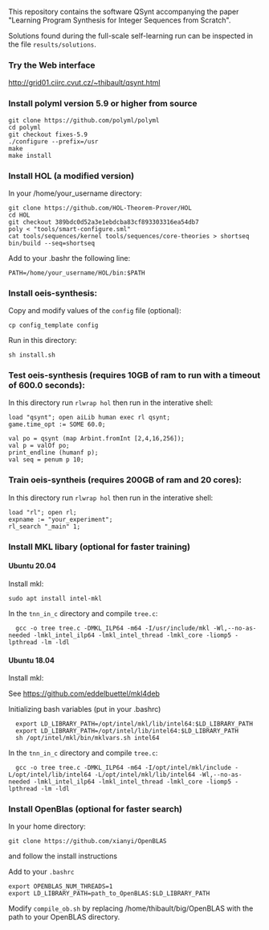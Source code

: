 This repository contains the software QSynt accompanying the paper 
"Learning Program Synthesis for Integer Sequences from Scratch". 

Solutions found during the full-scale self-learning run 
can be inspected in the file `results/solutions`.

### Try the Web interface
http://grid01.ciirc.cvut.cz/~thibault/qsynt.html

### Install polyml version 5.9 or higher from source
```
git clone https://github.com/polyml/polyml
cd polyml
git checkout fixes-5.9
./configure --prefix=/usr
make
make install
```

### Install HOL (a modified version)
In your /home/your_username directory:

```
git clone https://github.com/HOL-Theorem-Prover/HOL
cd HOL
git checkout 389bdc0d52a3e1ebdcba83cf893303316ea54db7
poly < "tools/smart-configure.sml"
cat tools/sequences/kernel tools/sequences/core-theories > shortseq
bin/build --seq=shortseq
```

Add to your .bashr the following line:

```
PATH=/home/your_username/HOL/bin:$PATH
```

### Install oeis-synthesis:
Copy and modify values of the `config` file (optional):

```
cp config_template config
```

Run in this directory:

```
sh install.sh
```

### Test oeis-synthesis (requires 10GB of ram to run with a timeout of 600.0 seconds):
In this directory run `rlwrap hol` then run in the interative shell:

```
load "qsynt"; open aiLib human exec rl qsynt;
game.time_opt := SOME 60.0;

val po = qsynt (map Arbint.fromInt [2,4,16,256]);
val p = valOf po;
print_endline (humanf p);
val seq = penum p 10;
```

### Train oeis-syntheis (requires 200GB of ram and 20 cores):
In this directory run `rlwrap hol` then run in the interative shell:
```
load "rl"; open rl;
expname := "your_experiment";
rl_search "_main" 1;
```
### Install MKL libary (optional for faster training)
#### Ubuntu 20.04

Install mkl:
```
sudo apt install intel-mkl
```

In the `tnn_in_c` directory and compile `tree.c`: 
```
  gcc -o tree tree.c -DMKL_ILP64 -m64 -I/usr/include/mkl -Wl,--no-as-needed -lmkl_intel_ilp64 -lmkl_intel_thread -lmkl_core -liomp5 -lpthread -lm -ldl
```

#### Ubuntu 18.04
Install mkl:

See https://github.com/eddelbuettel/mkl4deb 

Initializing bash variables (put in your .bashrc)
```
  export LD_LIBRARY_PATH=/opt/intel/mkl/lib/intel64:$LD_LIBRARY_PATH
  export LD_LIBRARY_PATH=/opt/intel/lib/intel64:$LD_LIBRARY_PATH
  sh /opt/intel/mkl/bin/mklvars.sh intel64
```

In the `tnn_in_c` directory and compile `tree.c`: 
```
  gcc -o tree tree.c -DMKL_ILP64 -m64 -I/opt/intel/mkl/include -L/opt/intel/lib/intel64 -L/opt/intel/mkl/lib/intel64 -Wl,--no-as-needed -lmkl_intel_ilp64 -lmkl_intel_thread -lmkl_core -liomp5 -lpthread -lm -ldl
```

### Install OpenBlas (optional for faster search)
In your home directory:

```
git clone https://github.com/xianyi/OpenBLAS
```

and follow the install instructions

Add to your `.bashrc`
```
export OPENBLAS_NUM_THREADS=1
export LD_LIBRARY_PATH=path_to_OpenBLAS:$LD_LIBRARY_PATH
```

Modify `compile_ob.sh` by replacing /home/thibault/big/OpenBLAS with
the path to your OpenBLAS directory.





